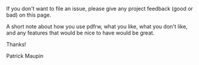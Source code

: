 If you don't want to file an issue, please give any project feedback (good or bad) on this page.

A short note about how you use pdfrw, what you like, what you don't like, and any features that would be nice to have would be great.

Thanks!

Patrick Maupin